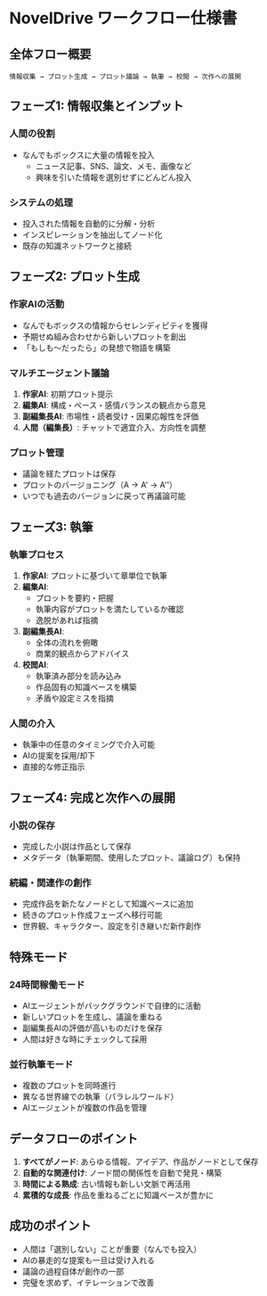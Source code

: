 # NovelDrive ワークフロー仕様書

## 全体フロー概要

```
情報収集 → プロット生成 → プロット議論 → 執筆 → 校閲 → 次作への展開
```

## フェーズ1: 情報収集とインプット

### 人間の役割
- なんでもボックスに大量の情報を投入
  - ニュース記事、SNS、論文、メモ、画像など
  - 興味を引いた情報を選別せずにどんどん投入

### システムの処理
- 投入された情報を自動的に分解・分析
- インスピレーションを抽出してノード化
- 既存の知識ネットワークと接続

## フェーズ2: プロット生成

### 作家AIの活動
- なんでもボックスの情報からセレンディピティを獲得
- 予期せぬ組み合わせから新しいプロットを創出
- 「もしも〜だったら」の発想で物語を構築

### マルチエージェント議論
1. **作家AI**: 初期プロット提示
2. **編集AI**: 構成・ペース・感情バランスの観点から意見
3. **副編集長AI**: 市場性・読者受け・因果応報性を評価
4. **人間（編集長）**: チャットで適宜介入、方向性を調整

### プロット管理
- 議論を経たプロットは保存
- プロットのバージョニング（A → A' → A''）
- いつでも過去のバージョンに戻って再議論可能

## フェーズ3: 執筆

### 執筆プロセス
1. **作家AI**: プロットに基づいて章単位で執筆
2. **編集AI**: 
   - プロットを要約・把握
   - 執筆内容がプロットを満たしているか確認
   - 逸脱があれば指摘
3. **副編集長AI**: 
   - 全体の流れを俯瞰
   - 商業的観点からアドバイス
4. **校閲AI**: 
   - 執筆済み部分を読み込み
   - 作品固有の知識ベースを構築
   - 矛盾や設定ミスを指摘

### 人間の介入
- 執筆中の任意のタイミングで介入可能
- AIの提案を採用/却下
- 直接的な修正指示

## フェーズ4: 完成と次作への展開

### 小説の保存
- 完成した小説は作品として保存
- メタデータ（執筆期間、使用したプロット、議論ログ）も保持

### 続編・関連作の創作
- 完成作品を新たなノードとして知識ベースに追加
- 続きのプロット作成フェーズへ移行可能
- 世界観、キャラクター、設定を引き継いだ新作創作

## 特殊モード

### 24時間稼働モード
- AIエージェントがバックグラウンドで自律的に活動
- 新しいプロットを生成し、議論を重ねる
- 副編集長AIの評価が高いものだけを保存
- 人間は好きな時にチェックして採用

### 並行執筆モード
- 複数のプロットを同時進行
- 異なる世界線での執筆（パラレルワールド）
- AIエージェントが複数の作品を管理

## データフローのポイント

1. **すべてがノード**: あらゆる情報、アイデア、作品がノードとして保存
2. **自動的な関連付け**: ノード間の関係性を自動で発見・構築
3. **時間による熟成**: 古い情報も新しい文脈で再活用
4. **累積的な成長**: 作品を重ねるごとに知識ベースが豊かに

## 成功のポイント

- 人間は「選別しない」ことが重要（なんでも投入）
- AIの暴走的な提案も一旦は受け入れる
- 議論の過程自体が創作の一部
- 完璧を求めず、イテレーションで改善